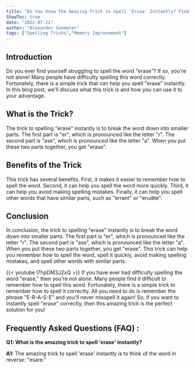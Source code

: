 ```yaml
---
title: "Do You Know the Amazing Trick to Spell 'Erase' Instantly? Find Out Now!"
ShowToc: true 
date: "2022-07-21"
author: "Alexander Vanmeter" 
tags: ["Spelling Tricks","Memory Improvement"]
---
```

## Introduction
Do you ever find yourself struggling to spell the word "erase"? If so, you're not alone! Many people have difficulty spelling this word correctly. Fortunately, there is a simple trick that can help you spell "erase" instantly. In this blog post, we'll discuss what this trick is and how you can use it to your advantage.

## What is the Trick?
The trick to spelling "erase" instantly is to break the word down into smaller parts. The first part is "er", which is pronounced like the letter "r". The second part is "ase", which is pronounced like the letter "a". When you put these two parts together, you get "erase".

## Benefits of the Trick
This trick has several benefits. First, it makes it easier to remember how to spell the word. Second, it can help you spell the word more quickly. Third, it can help you avoid making spelling mistakes. Finally, it can help you spell other words that have similar parts, such as "errant" or "erudite".

## Conclusion
In conclusion, the trick to spelling "erase" instantly is to break the word down into smaller parts. The first part is "er", which is pronounced like the letter "r". The second part is "ase", which is pronounced like the letter "a". When you put these two parts together, you get "erase". This trick can help you remember how to spell the word, spell it quickly, avoid making spelling mistakes, and spell other words with similar parts.

{{< youtube l7hpDM3J2xQ >}} 
If you have ever had difficulty spelling the word "erase," then you're not alone. Many people find it difficult to remember how to spell this word. Fortunately, there is a simple trick to remember how to spell it correctly. All you need to do is remember the phrase "E-R-A-S-E" and you'll never misspell it again! So, if you want to instantly spell "erase" correctly, then this amazing trick is the perfect solution for you!

## Frequently Asked Questions (FAQ) :
**Q1: What is the amazing trick to spell 'erase' instantly?**

**A1:** The amazing trick to spell 'erase' instantly is to think of the word in reverse: "esare."





